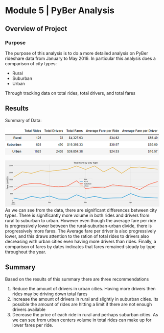 # Module 5 |  PyBer Analysis
## Overview of Project
### Purpose
The purpose of this analysis is to do a more detailed analysis on PyBer rideshare data from January to May 2019.  In particular this analysis does a comparison of city types: 
 - Rural    
 - Suburban    
 - Urban
 
Through tracking data on total rides, total drivers, and total fares

## Results
Summary of Data:

![enter image description here](https://raw.githubusercontent.com/Andres-T-Hernandez/PyBer-Analysis/main/Analysis/PyBer%20Summary.png)

![enter image description here](https://raw.githubusercontent.com/Andres-T-Hernandez/PyBer-Analysis/main/Analysis/PyBer_fare_summary.png)
As we can see from the data, there are significant differences between city types.  There is significantly more volume in both rides and drivers from rural to suburban to urban.  However even though the average fare per ride is progressively lower between the rural-suburban-urban divide, there is progressively more fares.  The Average fare per driver is also progressively lower, and this draws attention to the ration of total rides to drivers also decreasing with urban cities even having more drivers than rides.  Finally, a comparison of fares by dates indicates that fares remained steady by type throughout the year.

## Summary
Based on the results of this summary there are three recommendations
 1. Reduce the amount of drivers in urban cities.  Having more drivers then rides may be driving down total fares 
 2. Increase the amount of drivers in rural and slightly in suburban cities.  Its possible the amount of rides are hitting a limit if there are not enough drivers available
 3. Decrease the price of each ride in rural and perhaps suburban cities.  As we can see from urban centers volume in total rides can make up for lower fares per ride.
